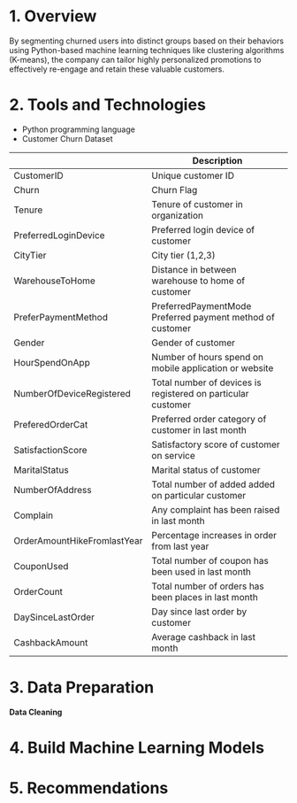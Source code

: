 # **1. Overview**

By segmenting churned users into distinct groups based on their behaviors using Python-based machine learning techniques like clustering algorithms (K-means), the company can tailor highly personalized promotions to effectively re-engage and retain these valuable customers.

# **2. Tools and Technologies**

   - Python programming language
   - Customer Churn Dataset

| | Description|
|--|--|
|CustomerID | Unique customer ID|
|Churn | Churn Flag|
|Tenure | Tenure of customer in organization|
|PreferredLoginDevice | Preferred login device of customer|
|CityTier | City tier (1,2,3)|
|WarehouseToHome | Distance in between warehouse to home of customer|
|PreferPaymentMethod | PreferredPaymentMode Preferred payment method of customer|
|Gender | Gender of customer|
|HourSpendOnApp | Number of hours spend on mobile application or website|
|NumberOfDeviceRegistered | Total number of devices is registered on particular customer|
|PreferedOrderCat | Preferred order category of customer in last month|
|SatisfactionScore | Satisfactory score of customer on service|
|MaritalStatus | Marital status of customer|
|NumberOfAddress | Total number of added added on particular customer|
|Complain | Any complaint has been raised in last month|
|OrderAmountHikeFromlastYear | Percentage increases in order from last year|
|CouponUsed | Total number of coupon has been used in last month|
|OrderCount | Total number of orders has been places in last month|
|DaySinceLastOrder | Day since last order by customer|
|CashbackAmount | Average cashback in last month|

# **3. Data Preparation**

**Data Cleaning**



# **4. Build Machine Learning Models**

# **5. Recommendations**
